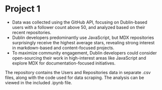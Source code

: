 # Project 1
- Data was collected using the GitHub API, focusing on Dublin-based users with a follower count above 50, and analyzed based on their recent repositories.
- Dublin developers predominantly use JavaScript, but MDX repositories surprisingly receive the highest average stars, revealing strong interest in markdown-based and content-focused projects.
- To maximize community engagement, Dublin developers could consider open-sourcing their work in high-interest areas like JavaScript and explore MDX for documentation-focused initiatives.

The repository contains the Users and Repositories data in separate .csv files, along with the code used for data scraping. The analysis can be viewed in the included .ipynb file.
